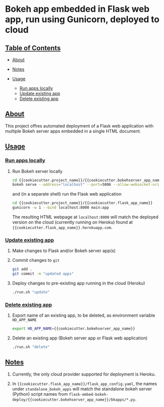 # Bokeh app embedded in Flask web app, run using Gunicorn, deployed to cloud

## [Table of Contents](#table-of-contents)
-   [About](#about)

-   [Notes](#notes)

-   [Usage](#usage)
    -   [Run apps locally](#run-apps-locally)
    -   [Update existing app](#update-existing-app)
    -   [Delete existing app](#delete-existing-app)

## [About](#about)
This project offres automated deployment of a Flask web application with multiple Bokeh server apps embedded in a single HTML document.

## [Usage](#usage)
### [Run apps locally](#run-apps-locally)
1.  Run Bokeh server locally
    ```bash
    cd {{cookiecutter.project_name}}/{{cookiecutter.bokehserver_app_name}}
    bokeh serve --address="localhost" --port=5006 --allow-websocket-origin=localhost:8000 bkapps/*.py
    ```

    and (in a separate shell) run the Flask web application
    ```bash
    cd {{cookiecutter.project_name}}/{{cookiecutter.flask_app_name}}
    gunicorn -w 1 --bind localhost:8000 main:app
    ```

    The resulting HTML webpage at `localhost:8000` will match the deployed version on the cloud (currently running on Heroku) found at `{{cookiecutter.flask_app_name}}.herokuapp.com`.

### [Update existing app](#update-existing-app)
1.  Make changes to Flask and/or Bokeh server app(s)

2.  Commit changes to `git`
    ```bash
    git add .
    git commit -m "updated apps"
    ```

3.  Deploy changes to pre-existing app running in the cloud (Heroku)
    ```bash
    ./run.sh "update"
    ```

### [Delete existing app](#delete-existing-app)
1.  Export name of an existing app, to be deleted, as environment variable `HD_APP_NAME`
    ```bash
    export HD_APP_NAME={{cookiecutter.bokehserver_app_name}}
    ```

2.  Delete an existing app (Bokeh server app or Flask web application)
    ```bash
    ./run.sh "delete"
    ```
## [Notes](#notes)
1.  Currently, the only cloud provider supported for deployment is Heroku.

2.  In `{{cookiecutter.flask_app_name}}/flask_app_config.yaml`, the names under `standalone_bokeh_apps` will match the standalone bokeh server (Python) script names from `flask-embed-bokeh-deploy/{{cookiecutter.bokehserver_app_name}}/bkapps/*.py`.
